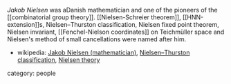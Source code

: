 _Jakob Nielsen_ was aDanish mathematician and one of the pioneers of the [[combinatorial group theory]]. [[Nielsen-Schreier theorem]], [[HNN-extension]]s, Nielsen&#8211;Thurston classification, Nielsen fixed point theorem, Nielsen invariant, [[Fenchel-Nielson coordinates]] on Teichm&#252;ller space and Nielsen's method of small cancellations were named after him.

* wikipedia: [Jakob Nielsen (mathematician)](http://en.wikipedia.org/wiki/Jakob_Nielsen_%28mathematician%29), [Nielsen&#8211;Thurston classification](http://en.wikipedia.org/wiki/Nielsen%E2%80%93Thurston_classification), [Nielsen theory](http://en.wikipedia.org/wiki/Nielsen_theory)

category: people